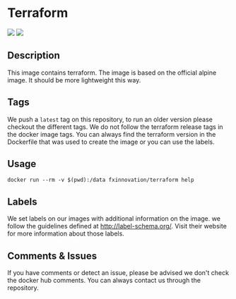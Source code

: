 # Terraform
[![](https://images.microbadger.com/badges/version/fxinnovation/terraform.svg)](https://microbadger.com/images/fxinnovation/terraform "Get your own version badge on microbadger.com") [![](https://images.microbadger.com/badges/image/fxinnovation/terraform.svg)](https://microbadger.com/images/fxinnovation/terraform "Get your own image badge on microbadger.com")
## Description
This image contains terraform. The image is based on the official alpine image. It should be more lightweight this way.

## Tags
We push a `latest` tag on this repository, to run an older version please checkout the different tags.
We do not follow the terraform release tags in the docker image tags. You can always find the terraform version in the Dockerfile that was used to create the image or you can use the labels.

## Usage
`docker run --rm -v $(pwd):/data fxinnovation/terraform help`

## Labels
We set labels on our images with additional information on the image. we follow the guidelines defined at http://label-schema.org/. Visit their website for more information about those labels.

## Comments & Issues
If you have comments or detect an issue, please be advised we don't check the docker hub comments. You can always contact us through the repository.
